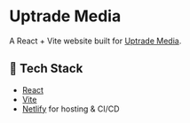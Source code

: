 # Uptrade Media

A React + Vite website built for [Uptrade Media](https://www.uptrademedia.com).

## 🚀 Tech Stack
- [React](https://react.dev/)
- [Vite](https://vitejs.dev/)
- [Netlify](https://www.netlify.com/) for hosting & CI/CD
